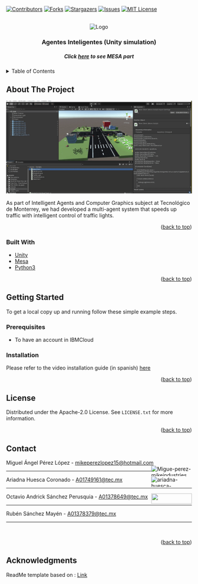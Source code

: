 <div id="top"></div>

[![Contributors][contributors-shield]][contributors-url]
[![Forks][forks-shield]][forks-url]
[![Stargazers][stars-shield]][stars-url]
[![Issues][issues-shield]][issues-url]
[![MIT License][license-shield]][license-url]


<br />
<div align="center">
  <a><img src="https://www.roadsbridges.com/sites/rb/files/styles/content_type_page/public/Screen%20Shot%202021-05-06%20at%2010.43.58%20AM.png?itok=te4Bygg1" alt="Logo" width="140" height="170"/></a>

  <h3 align="center">Agentes Inteligentes (Unity simulation)</h3>
  <h5 align="center">Click <a href= "https://github.com/AriadnaHCTec/Agentes_Inteligentes">here</a> to see MESA part</h4>

</div>



<!-- TABLE OF CONTENTS -->
<details>
  <summary>Table of Contents</summary>
  <ol>
    <li>
      <a href="#about-the-project">About The Project</a>
      <ul>
        <li><a href="#built-with">Built With</a></li>
      </ul>
    </li>
    <li>
      <a href="#getting-started">Getting Started</a>
      <ul>
        <li><a href="#prerequisites">Prerequisites</a></li>
        <li><a href="#installation">Installation</a></li>
      </ul>
    </li>
    <li><a href="#usage">Usage</a></li>
    <li><a href="#contributing">Contributing</a></li>
    <li><a href="#contact">Contact</a></li>
    <li><a href="#acknowledgments">Acknowledgments</a></li>
  </ol>
</details>



<!-- ABOUT THE PROJECT -->
## About The Project
<!--Add a real image of the project-->
<!--[![Product Name Screen Shot][product-screenshot]](https://example.com)-->
<p align="center">
  <img src="https://github.com/AriadnaHCTec/Agentes_Inteligentes/blob/main/Gif/Unity.gif" alt="animated" />
</p>
As part of Intelligent Agents and Computer Graphics subject at Tecnológico de Monterrey, we had developed a multi-agent system that speeds up traffic with intelligent control of traffic lights.


<p align="right">(<a href="#top">back to top</a>)</p>

### Built With

* [Unity](https://unity.com/)
* [Mesa](https://mesa.readthedocs.io/en/stable/)
* [Python3](https://www.python.org/downloads/)

<p align="right">(<a href="#top">back to top</a>)</p>



<!-- GETTING STARTED -->
## Getting Started

To get a local copy up and running follow these simple example steps.

### Prerequisites

* To have an account in IBMCloud


### Installation

Please refer to the video installation guide (in spanish) [here](https://youtu.be/wb_zFCn_5kA)

<p align="right">(<a href="#top">back to top</a>)</p>

<!-- USAGE EXAMPLES -->



<!-- LICENSE -->
## License

Distributed under the  Apache-2.0 License. See `LICENSE.txt` for more information.

<p align="right">(<a href="#top">back to top</a>)</p>

<!-- CONTACT -->
## Contact

Miguel Ángel Pérez López - mikeperezlopez15@hotmail.com <a href="https://www.linkedin.com/in/migue-perez-mikeindustries" target="blank"><img align="right" src="https://img.shields.io/badge/-LinkedIn-black.svg?style=for-the-badge&logo=linkedin&colorB=555" alt="Migue-perez-mikeindustries" height="28" width="110"/></a><hr/>
Ariadna Huesca Coronado - A01749161@tec.mx <a href="https://linkedin.com/in/ariadna-huesca-coronado" target="blank"><img align="right" src="https://img.shields.io/badge/-LinkedIn-black.svg?style=for-the-badge&logo=linkedin&colorB=555" alt="ariadna-huesca-coronado" height="28" width="110" /></a><hr/>
Octavio Andrick Sánchez Perusquia - A01378649@tec.mx <a href="https://tinyurl.com/yxt7eyqr" target="blank"><img align="right" src="https://img.shields.io/badge/-LinkedIn-black.svg?style=for-the-badge&logo=linkedin&colorB=555" height="28" width="110" /></a><hr/>
Rubén Sánchez Mayén - A01378379@tec.mx<hr/>
<br>

<p align="right">(<a href="#top">back to top</a>)</p>



<!-- ACKNOWLEDGMENTS -->
## Acknowledgments

<!--Use this space to list resources you find helpful and would like to give credit to. I've included a few of my favorites to kick things off!

* [Choose an Open Source License](https://choosealicense.com)
* [GitHub Emoji Cheat Sheet](https://www.webpagefx.com/tools/emoji-cheat-sheet)
* [Malven's Flexbox Cheatsheet](https://flexbox.malven.co/)
* [Malven's Grid Cheatsheet](https://grid.malven.co/)
* [Img Shields](https://shields.io)
* [GitHub Pages](https://pages.github.com)
* [Font Awesome](https://fontawesome.com)
* [React Icons](https://react-icons.github.io/react-icons/search)

<p align="right">(<a href="#top">back to top</a>)</p>
-->


<!-- MARKDOWN LINKS & IMAGES -->
<!-- https://www.markdownguide.org/basic-syntax/#reference-style-links -->
[contributors-shield]: https://img.shields.io/github/contributors/SarahiArmenta/ServerAPP.svg?style=for-the-badge
[contributors-url]: https://github.com/SarahiArmenta/ServerAPP/graphs/contributors
[forks-shield]: https://img.shields.io/github/forks/SarahiArmenta/ServerAPP.svg?style=for-the-badge
[forks-url]: https://github.com/SarahiArmenta/ServerAPP/network/members
[stars-shield]: https://img.shields.io/github/stars/SarahiArmenta/ServerAPP.svg?style=for-the-badge
[stars-url]: https://github.com/SarahiArmenta/SarahiArmenta/stargazers
[issues-shield]: https://img.shields.io/github/issues/SarahiArmenta/ServerAPP.svg?style=for-the-badge
[issues-url]: https://github.com/SarahiArmenta/ServerAPP/issues
[license-shield]: https://img.shields.io/github/license/SarahiArmenta/ServerAPP.svg?style=for-the-badge
[license-url]: https://github.com/SarahiArmenta/ServerAPP/blob/master/LICENSE.txt




ReadMe template based on : <a href = "https://github.com/othneildrew/Best-README-Template/blob/master/BLANK_README.md">Link</a>
